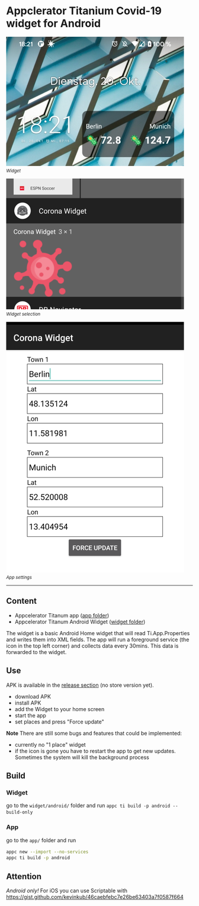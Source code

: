 # Appclerator Titanium Covid-19 widget for Android

<p>
<img src="preview0.jpg"/><br/>
<small><i>Widget</i></small>
</p>

<p>
<img src="preview1.png"/><br/>
<small><i>Widget selection</i></small>
</p>

<p>
<img src="preview2.png"/><br/>
<small><i>App settings</i></small>
</p>

<hr/>

## Content
* Appcelerator Titanum app (<a href="/app">app folder</a>)
* Appcelerator Titanum Android Widget (<a href="/widget">widget folder</a>)

The widget is a basic Android Home widget that will read Ti.App.Properties and writes them into XML fields. The app will run a foreground service (the icon in the top left corner) and collects data every 30mins. This data is forwarded to the widget.

## Use

APK is available in the <a href="https://github.com/m1ga/ti.coronawidget/releases/">release section</a> (no store version yet).
* download APK
* install APK
* add the Widget to your home screen
* start the app
* set places and press "Force update"

**Note**
There are still some bugs and features that could be implemented:
* currently no "1 place" widget
* if the icon is gone you have to restart the app to get new updates. Sometimes the system will kill the background process

## Build
### Widget

go to the `widget/android/` folder and run
```appc ti build -p android --build-only```

### App

go to the `app/` folder and run
```bash
appc new --import --no-services
appc ti build -p android
```

## Attention
_Android only!_ For iOS you can use Scriptable with https://gist.github.com/kevinkub/46caebfebc7e26be63403a7f0587f664
